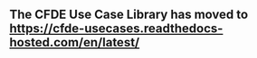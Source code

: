 ## The CFDE Use Case Library has moved to <https://cfde-usecases.readthedocs-hosted.com/en/latest/>

